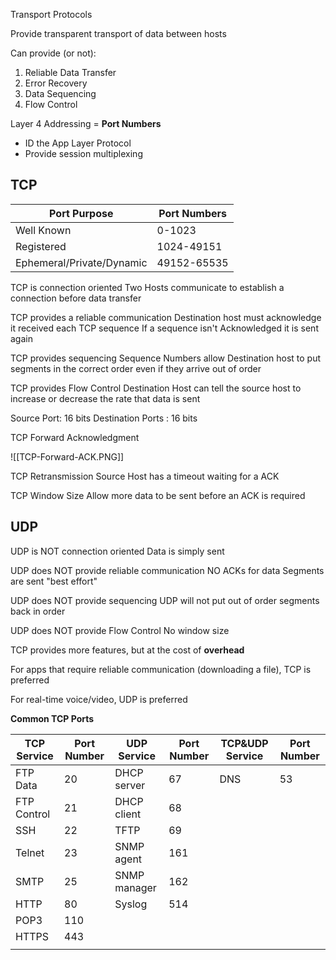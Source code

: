
Transport Protocols

Provide transparent transport of data between hosts

Can provide (or not):
1. Reliable Data Transfer
2. Error Recovery
3. Data Sequencing
4. Flow Control

Layer 4  Addressing = **Port Numbers**
- ID the App Layer Protocol 
- Provide session multiplexing

## **TCP**

| Port Purpose              | Port Numbers |
| ------------------------- | ------------ |
| Well Known                | 0-1023       |
| Registered                | 1024-49151   |
| Ephemeral/Private/Dynamic | 49152-65535  |

TCP is connection oriented
Two Hosts communicate to establish a connection before data transfer

TCP provides a reliable communication
Destination host must acknowledge it received each TCP sequence
If a sequence isn't Acknowledged it is sent again

TCP provides sequencing
Sequence Numbers allow Destination host to put segments in the correct order even if they arrive out of order

TCP provides Flow Control
Destination Host can tell the source host to increase or decrease the rate that data is sent

Source Port: 16 bits
Destination Ports : 16 bits

TCP Forward Acknowledgment

![[TCP-Forward-ACK.PNG]]


TCP Retransmission
Source Host has a timeout waiting for a ACK

TCP Window Size
Allow more data to be sent before an ACK is required

## **UDP**

UDP is NOT connection oriented
Data is simply sent

UDP does NOT provide reliable communication
NO ACKs for data
Segments are sent "best effort"

UDP does NOT provide sequencing
UDP will not put out of order segments back in order

UDP does NOT provide Flow Control
No window size

TCP provides more features, but at the cost of **overhead**

For apps that require reliable communication (downloading a file), TCP is preferred

For real-time voice/video, UDP is preferred

**Common TCP Ports**

| TCP Service | Port Number | UDP Service  | Port Number | TCP&UDP Service | Port Number |
| ----------- | ----------- | ------------ | ----------- | --------------- | ----------- |
| FTP Data    | 20          | DHCP server  | 67          | DNS             | 53          |
| FTP Control | 21          | DHCP client  | 68          |                 |             |
| SSH         | 22          | TFTP         | 69          |                 |             |
| Telnet      | 23          | SNMP agent   | 161         |                 |             |
| SMTP        | 25          | SNMP manager | 162         |                 |             |
| HTTP        | 80          | Syslog       | 514         |                 |             |
| POP3        | 110         |              |             |                 |             |
| HTTPS       | 443         |              |             |                 |             |
|             |             |              |             |                 |             |








